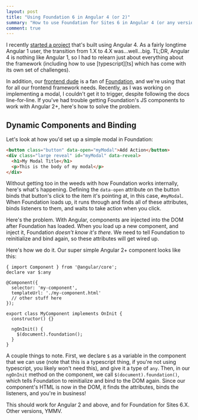 ```yaml
---
layout: post
title: "Using Foundation 6 in Angular 4 (or 2)"
summary: "How to use Foundation for Sites 6 in Angular 4 (or any version 2+)"
comment: true
---
```


I recently [started a project][crowdsync] that's built using Angular 4. As a fairly longtime Angular 1 user, the transition from 1.X to 4.X was...well...big. TL;DR, Angular 4 is nothing like Angular 1, so I had to relearn just about everything about the framework (including how to use [typescript][ts] which has come with its own set of challenges).

In addition, our [frontend dude][doodlemarks] is a fan of [Foundation][foundation], and we're using that for all our frontend framework needs. Recently, as I was working on implementing a modal, I couldn't get it to trigger, despite following the docs line-for-line. If you've had trouble getting Foundation's JS components to work with Angular 2+, here's how to solve the problem.

## Dynamic Components and Binding

Let's look at how you'd set up a simple modal in Foundation:

```html
<button class="button" data-open="myModal">Add Action</button>                                                
<div class="large reveal" id="myModal" data-reveal>                                                           
  <h1>My Modal Title</h1>                                                                                            
  <p>This is the body of my modal</p>
</div>                                                                                                                 
```

Without getting too in the weeds with how Foundation works internally, here's what's happening. Defining the `data-open` attribute on the button binds that button's click to the item it's pointing at, in this case, `#myModal`. When Foundation loads up, it runs through and finds all of these attributes, binds listeners to them, and waits to take action when you click.

Here's the problem. With Angular, components are injected into the DOM after Foundation has loaded. When you load up a new component, and inject it, Foundation _doesn't know it's there_. We need to tell Foundation to reinitialize and bind again, so these attributes will get wired up.

Here's how we do it. Our super simple Angular 2+ component looks like this:

```javascsript
{ import Component } from '@angular/core';
declare var $:any

@Component({
  selector: 'my-component',
  templateUrl: './my-component.html'
  // other stuff here
});

export class MyComponent implements OnInit {
  constructor() {}
  
  ngOnInit() {
    $(document).foundation();
  }
}
```

A couple things to note. First, we declare `$` as a variable in the component that we can use (note that this is a typescript thing, if you're not using typescript, you likely won't need this), and give it a type of `any`. Then, in our `ngOnInit` method on the component, we call `$(document).foundation()`, which tells Foundation to reinitialize and bind to the DOM again. Since our component's HTML is now in the DOM, it finds the attributes, binds the listeners, and you're in business!

This should work for Angular 2 and above, and for Foundation for Sites 6.X. Other versions, YMMV.

[crowdsync]: https://crowdsync.io
[typescript]: http://www.typescriptlang.org/
[doodlemarks]: https://twitter.com/doodlemarks
[foundation]: http://foundation.zurb.com/sites/docs/
